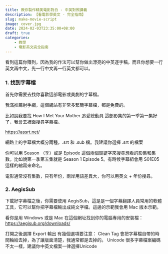 ```yaml
---
title: 教你製作精美電影對白 - 中英對照講義 
description: 【看電影學英文 - 完全指南】
slug: make-movie-script
image: cover.jpg
date: 2024-02-03T23:35:00+08:00
draft: true
categories:
    - 教學
    - 電影英文完全指南
---
```


看到這篇你賺到，因為我的作法可以幫你做出漂亮的中英逐字稿。而且你想要一行英文再中文，先一行中文再一行英文都可以。

### 1. 找到字幕檔

首先你需要去找你喜歡這部電影或美劇的字幕檔。

我滿推薦射手網，這個網站有非常多繁簡字幕檔，都是免費的。

比如說我要找 How I Met Your Mother 追愛總動員 這部影集的第一季第一集好了，我會去裡面搜尋字幕檔。

https://assrt.net/

網路上的字幕檔大概分兩種，.srt 和 .sub 檔。我建議你選擇 .srt 的檔案

你可以用 Season （季）或是 Episode 這個兩個關鍵字來搜尋想看的影集和集數。比如說第一季第五集就是 Season 1 Episode 5。有時候字幕組會用 S01E05 這樣的縮寫來命名。

電影通常沒有集數，只有年份，兩岸用語差異大，你可以用英文 + 年份搜尋。

### 2. AegisSub 

下載好字幕檔之後，你需要使用 AegisSub，這是是一個字幕翻譯人員常用的軟體工具，它可以幫你把字幕檔輸出成純文字檔。這邊的示範我會用 Mac 版本示範。

看你是用 Windows 或是 Mac 在這個網址找到你的電腦專用的安裝檔：
https://aegisub.org/downloads/

打開之後選擇 Export 輸出
有幾個選項要注意：
Clean Tag 會把字幕檔自帶的時間軸給去掉，為了讓版面清楚，我通常都是去掉的。
Unicode 很多字幕檔案編碼不太一樣，建議你中英文檔案一律選擇Unicode



